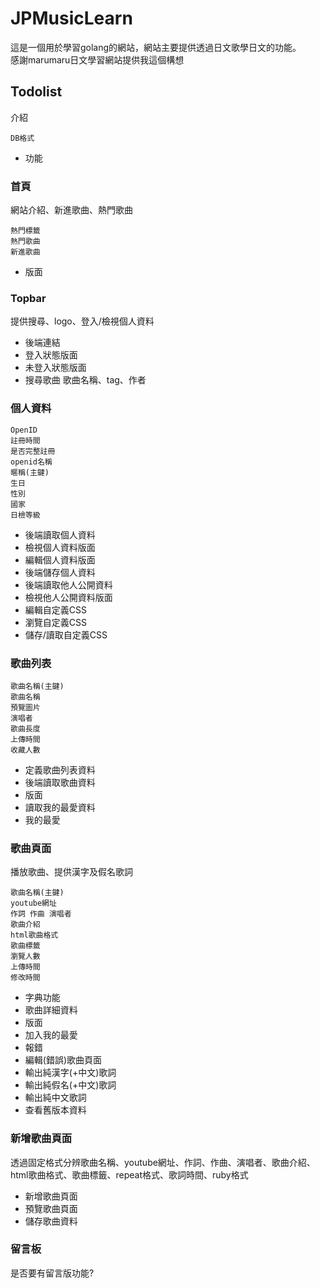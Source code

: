 # JPMusicLearn

這是一個用於學習golang的網站，網站主要提供透過日文歌學日文的功能。  
感謝marumaru日文學習網站提供我這個構想

## Todolist

介紹

    DB格式

- 功能

### 首頁

網站介紹、新進歌曲、熱門歌曲

    熱門標籤
    熱門歌曲
    新進歌曲
- 版面

### Topbar

提供搜尋、logo、登入/檢視個人資料

- 後端連結
- 登入狀態版面
- 未登入狀態版面
- 搜尋歌曲 歌曲名稱、tag、作者

### 個人資料

    OpenID
    註冊時間
    是否完整註冊
    openid名稱
    暱稱(主鍵)
    生日
    性別
    國家
    日檢等級
- 後端讀取個人資料
- 檢視個人資料版面
- 編輯個人資料版面
- 後端儲存個人資料
- 後端讀取他人公開資料
- 檢視他人公開資料版面
- 編輯自定義CSS
- 瀏覽自定義CSS
- 儲存/讀取自定義CSS

### 歌曲列表

    歌曲名稱(主鍵)
    歌曲名稱
    預覽圖片
    演唱者
    歌曲長度
    上傳時間
    收藏人數
- 定義歌曲列表資料
- 後端讀取歌曲資料
- 版面
- 讀取我的最愛資料
- 我的最愛

### 歌曲頁面

播放歌曲、提供漢字及假名歌詞

    歌曲名稱(主鍵)
    youtube網址
    作詞 作曲 演唱者
    歌曲介紹
    html歌曲格式
    歌曲標籤
    瀏覽人數
    上傳時間
    修改時間

- 字典功能
- 歌曲詳細資料
- 版面
- 加入我的最愛
- 報錯
- 編輯(錯誤)歌曲頁面
- 輸出純漢字(+中文)歌詞
- 輸出純假名(+中文)歌詞
- 輸出純中文歌詞
- 查看舊版本資料

### 新增歌曲頁面

透過固定格式分辨歌曲名稱、youtube網址、作詞、作曲、演唱者、歌曲介紹、html歌曲格式、歌曲標籤、repeat格式、歌詞時間、ruby格式

- 新增歌曲頁面
- 預覽歌曲頁面
- 儲存歌曲資料

### 留言板

是否要有留言版功能?